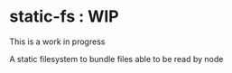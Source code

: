 # static-fs : WIP

This is a work in progress

A static filesystem to bundle files able to be read by node
